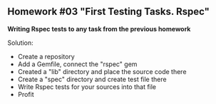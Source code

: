 ## Homework \#03 "First Testing Tasks. Rspec"  

**Writing Rspec tests to any task from the previous homework**  

Solution:
* Create a repository
* Add a Gemfile, connect the "rspec" gem
* Created a "lib" directory and place the source code there
* Create a "spec" directory and create test file there
* Write Rspec tests for your sources into that file
* Profit